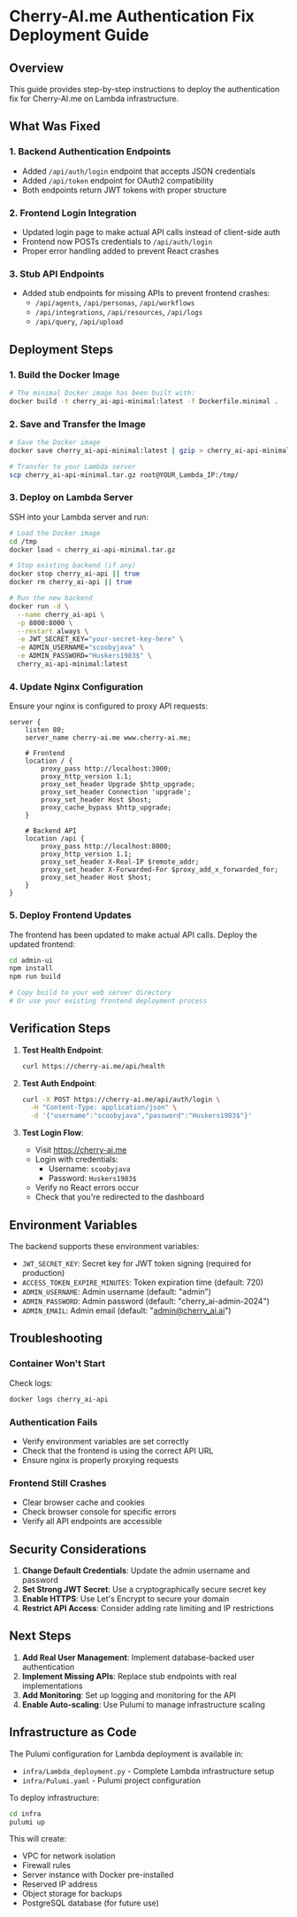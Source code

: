 # Cherry-AI.me Authentication Fix Deployment Guide

## Overview
This guide provides step-by-step instructions to deploy the authentication fix for Cherry-AI.me on Lambda infrastructure.

## What Was Fixed

### 1. Backend Authentication Endpoints
- Added `/api/auth/login` endpoint that accepts JSON credentials
- Added `/api/token` endpoint for OAuth2 compatibility
- Both endpoints return JWT tokens with proper structure

### 2. Frontend Login Integration
- Updated login page to make actual API calls instead of client-side auth
- Frontend now POSTs credentials to `/api/auth/login`
- Proper error handling added to prevent React crashes

### 3. Stub API Endpoints
- Added stub endpoints for missing APIs to prevent frontend crashes:
  - `/api/agents`, `/api/personas`, `/api/workflows`
  - `/api/integrations`, `/api/resources`, `/api/logs`
  - `/api/query`, `/api/upload`

## Deployment Steps

### 1. Build the Docker Image
```bash
# The minimal Docker image has been built with:
docker build -t cherry_ai-api-minimal:latest -f Dockerfile.minimal .
```

### 2. Save and Transfer the Image
```bash
# Save the Docker image
docker save cherry_ai-api-minimal:latest | gzip > cherry_ai-api-minimal.tar.gz

# Transfer to your Lambda server
scp cherry_ai-api-minimal.tar.gz root@YOUR_Lambda_IP:/tmp/
```

### 3. Deploy on Lambda Server
SSH into your Lambda server and run:

```bash
# Load the Docker image
cd /tmp
docker load < cherry_ai-api-minimal.tar.gz

# Stop existing backend (if any)
docker stop cherry_ai-api || true
docker rm cherry_ai-api || true

# Run the new backend
docker run -d \
  --name cherry_ai-api \
  -p 8000:8000 \
  --restart always \
  -e JWT_SECRET_KEY="your-secret-key-here" \
  -e ADMIN_USERNAME="scoobyjava" \
  -e ADMIN_PASSWORD="Huskers1983$" \
  cherry_ai-api-minimal:latest
```

### 4. Update Nginx Configuration
Ensure your nginx is configured to proxy API requests:

```nginx
server {
    listen 80;
    server_name cherry-ai.me www.cherry-ai.me;
    
    # Frontend
    location / {
        proxy_pass http://localhost:3000;
        proxy_http_version 1.1;
        proxy_set_header Upgrade $http_upgrade;
        proxy_set_header Connection 'upgrade';
        proxy_set_header Host $host;
        proxy_cache_bypass $http_upgrade;
    }
    
    # Backend API
    location /api {
        proxy_pass http://localhost:8000;
        proxy_http_version 1.1;
        proxy_set_header X-Real-IP $remote_addr;
        proxy_set_header X-Forwarded-For $proxy_add_x_forwarded_for;
        proxy_set_header Host $host;
    }
}
```

### 5. Deploy Frontend Updates
The frontend has been updated to make actual API calls. Deploy the updated frontend:

```bash
cd admin-ui
npm install
npm run build

# Copy build to your web server directory
# Or use your existing frontend deployment process
```

## Verification Steps

1. **Test Health Endpoint**:
   ```bash
   curl https://cherry-ai.me/api/health
   ```

2. **Test Auth Endpoint**:
   ```bash
   curl -X POST https://cherry-ai.me/api/auth/login \
     -H "Content-Type: application/json" \
     -d '{"username":"scoobyjava","password":"Huskers1983$"}'
   ```

3. **Test Login Flow**:
   - Visit https://cherry-ai.me
   - Login with credentials:
     - Username: `scoobyjava`
     - Password: `Huskers1983$`
   - Verify no React errors occur
   - Check that you're redirected to the dashboard

## Environment Variables

The backend supports these environment variables:

- `JWT_SECRET_KEY`: Secret key for JWT token signing (required for production)
- `ACCESS_TOKEN_EXPIRE_MINUTES`: Token expiration time (default: 720)
- `ADMIN_USERNAME`: Admin username (default: "admin")
- `ADMIN_PASSWORD`: Admin password (default: "cherry_ai-admin-2024")
- `ADMIN_EMAIL`: Admin email (default: "admin@cherry_ai.ai")

## Troubleshooting

### Container Won't Start
Check logs:
```bash
docker logs cherry_ai-api
```

### Authentication Fails
- Verify environment variables are set correctly
- Check that the frontend is using the correct API URL
- Ensure nginx is properly proxying requests

### Frontend Still Crashes
- Clear browser cache and cookies
- Check browser console for specific errors
- Verify all API endpoints are accessible

## Security Considerations

1. **Change Default Credentials**: Update the admin username and password
2. **Set Strong JWT Secret**: Use a cryptographically secure secret key
3. **Enable HTTPS**: Use Let's Encrypt to secure your domain
4. **Restrict API Access**: Consider adding rate limiting and IP restrictions

## Next Steps

1. **Add Real User Management**: Implement database-backed user authentication
2. **Implement Missing APIs**: Replace stub endpoints with real implementations
3. **Add Monitoring**: Set up logging and monitoring for the API
4. **Enable Auto-scaling**: Use Pulumi to manage infrastructure scaling

## Infrastructure as Code

The Pulumi configuration for Lambda deployment is available in:
- `infra/Lambda_deployment.py` - Complete Lambda infrastructure setup
- `infra/Pulumi.yaml` - Pulumi project configuration

To deploy infrastructure:
```bash
cd infra
pulumi up
```

This will create:
- VPC for network isolation
- Firewall rules
- Server instance with Docker pre-installed
- Reserved IP address
- Object storage for backups
- PostgreSQL database (for future use)